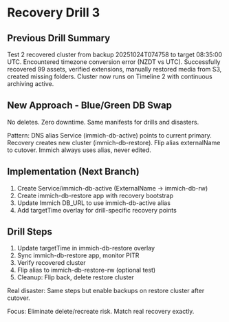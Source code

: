 # Recovery Drill 3

## Previous Drill Summary

Test 2 recovered cluster from backup 20251024T074758 to target 08:35:00 UTC.
Encountered timezone conversion error (NZDT vs UTC). Successfully recovered 99
assets, verified extensions, manually restored media from S3, created missing
folders. Cluster now runs on Timeline 2 with continuous archiving active.

## New Approach - Blue/Green DB Swap

No deletes. Zero downtime. Same manifests for drills and disasters.

Pattern: DNS alias Service (immich-db-active) points to current primary. Recovery creates new cluster (immich-db-restore). Flip alias externalName to cutover. Immich always uses alias, never edited.

## Implementation (Next Branch)

1. Create Service/immich-db-active (ExternalName → immich-db-rw)
2. Create immich-db-restore app with recovery bootstrap
3. Update Immich DB_URL to use immich-db-active alias
4. Add targetTime overlay for drill-specific recovery points

## Drill Steps

1. Update targetTime in immich-db-restore overlay
2. Sync immich-db-restore app, monitor PITR
3. Verify recovered cluster
4. Flip alias to immich-db-restore-rw (optional test)
5. Cleanup: Flip back, delete restore cluster

Real disaster: Same steps but enable backups on restore cluster after cutover.

Focus: Eliminate delete/recreate risk. Match real recovery exactly.
